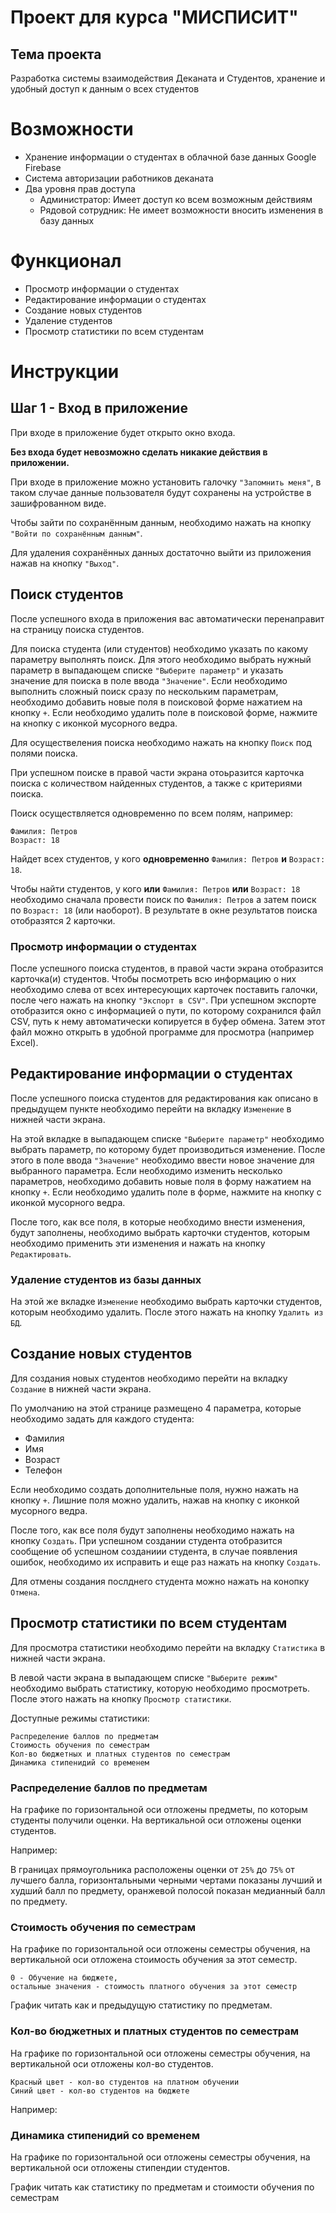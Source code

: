 # Проект для курса "МИСПИСИТ"
## Тема проекта
Разработка системы взаимодействия Деканата и Студентов, хранение и удобный доступ к данным о всех студентов

# Возможности
- Хранение информации о студентах в облачной базе данных Google Firebase
- Система авторизации работников деканата
- Два уровня прав доступа
  - Администратор: Имеет доступ ко всем возможным действиям
  - Рядовой сотрудник: Не имеет возможности вносить изменения в базу данных
  
# Функционал
- Просмотр информации о студентах
- Редактирование информации о студентах
- Создание новых студентов
- Удаление студентов
- Просмотр статистики по всем студентам

# Инструкции
## Шаг 1 - Вход в приложение
При входе в приложение будет открыто окно входа.

**Без входа будет невозможно сделать никакие действия в приложении.**

<!-- Тут фото окна входа -->

При входе в приложение можно установить галочку `"Запомнить меня"`, в таком случае данные пользователя будут сохранены на устройстве в зашифрованном виде.

Чтобы зайти по сохранённым данным, необходимо нажать на кнопку `"Войти по сохранённым данным"`.

Для удаления сохранённых данных достаточно выйти из приложения нажав на кнопку `"Выход"`.

## Поиск студентов
После успешного входа в приложения вас автоматически перенаправит на страницу поиска студентов.

<!-- Тут фото страницы поиска -->

Для поиска студента (или студентов) необходимо указать по какому параметру выполнять поиск. Для этого необходимо выбрать нужный параметр в выпадающем списке `"Выберите параметр"` и указать значение для поиска в поле ввода `"Значение"`. Если необходимо выполнить сложный поиск сразу по нескольким параметрам, необходимо добавить новые поля в поисковой форме нажатием на кнопку `+`. Если необходимо удалить поле в поисковой форме, нажмите на кнопку с иконкой мусорного ведра.

Для осуществеления поиска необходимо нажать на кнопку `Поиск` под полями поиска.

При успешном поиске в правой части экрана отоьразится карточка поиска с количеством найденных студентов, а также с критериями поиска.

Поиск осуществляется одновременно по всем полям, например:
```
Фамилия: Петров
Возраст: 18
```
Найдет всех студентов, у кого **одновременно** `Фамилия: Петров` **и** `Возраст: 18`.

Чтобы найти студентов, у кого **или** `Фамилия: Петров` **или** `Возраст: 18` необходимо сначала провести поиск по `Фамилия: Петров` а затем поиск по `Возраст: 18` (или наоборот). В результате в окне результатов поиска отобразятся 2 карточки.

### Просмотр информации о студентах
После успешного поиска студентов, в правой части экрана отобразится карточка(и) студентов. Чтобы посмотреть всю информацию о них необходимо слева от всех интересующих карточек поставить галочки, после чего нажать на кнопку `"Экспорт в CSV"`. При успешном экспорте отобразится окно с информацией о пути, по которому сохранился файл CSV, путь к нему автоматически копируется в буфер обмена. Затем этот файл можно открыть в удобной программе для просмотра (например Excel). 

## Редактирование информации о студентах
После успешного поиска студентов для редактирования как описано в предыдущем пункте необходимо перейти на вкладку `Изменение` в нижней части экрана.

<!-- Тут фото вкладки Изменение -->

На этой вкладке в выпадающем списке `"Выберите параметр"` необходимо выбрать параметр, по которому будет производиться изменение. После этого в поле ввода `"Значение"` необходимо ввести новое значение для выбранного параметра. Если необходимо изменить несколько параметров, необходимо добавить новые поля в форму нажатием на кнопку `+`. Если необходимо удалить поле в форме, нажмите на кнопку с иконкой мусорного ведра.

<!-- Тут фото вкладки Изменение -->

После того, как все поля, в которые необходимо внести изменения, будут заполнены, необходимо выбрать карточки студентов, которым необходимо применить эти изменения и нажать на кнопку `Редактировать`.

### Удаление студентов из базы данных
На этой же вкладке `Изменение` необходимо выбрать карточки студентов, которым необходимо удалить. После этого нажать на кнопку `Удалить из БД`.

## Создание новых студентов
Для создания новых студентов необходимо перейти на вкладку `Создание` в нижней части экрана.

<!-- Тут фото вкладки Создание -->

По умолчанию на этой странице размещено 4 параметра, которые необходимо задать для каждого студента:

- Фамилия
- Имя
- Возраст
- Телефон

Если необходимо создать дополнительные поля, нужно нажать на кнопку `+`. Лишние поля можно удалить, нажав на кнопку с иконкой мусорного ведра.

После того, как все поля будут заполнены необходимо нажать на кнопку `Создать`. При успешном создании студента отобразится сообщение об успешном созданиии студента, в случае появления ошибок, необходимо их исправить и еще раз нажать на кнопку `Создать`.

<!-- Тут фото вкладки Создание -->

Для отмены создания послднего студента можно нажать на конопку `Отмена`.

## Просмотр статистики по всем студентам
Для просмотра статистики необходимо перейти на вкладку `Статистика` в нижней части экрана.

<!-- Тут фото вкладки Статистика -->

В левой части экрана в выпадающем списке `"Выберите режим"` необходимо выбрать статистику, которую необходимо просмотреть. После этого нажать на кнопку `Просмотр статистики`.

Доступные режимы статистики:
```
Распределение баллов по предметам
Стоимость обучения по семестрам
Кол-во бюджетных и платных студентов по семестрам
Динамика стипенидий со временем
```

### Распределение баллов по предметам

<!-- Тут скриншот графика по предметам -->

На графике по горизонтальной оси отложены предметы, по которым студенты получили оценки. На вертикальной оси отложены оценки студентов.

Например:
<!-- Тут фото одного столбца -->

В границах прямоугольника расположены оценки от `25%` до `75%` от лучшего балла, горизонтальными черными чертами показаны лучший и худший балл по предмету, оранжевой полосой показан медианный балл по предмету.

### Стоимость обучения по семестрам

<!-- Тут скриншот графика -->

На графике по горизонтальной оси отложены семестры обучения, на вертикальной оси отложена стоимость обучения за этот семестр.

```
0 - Обучение на бюджете, 
остальные значения - стоимость платного обучения за этот семестр
```

График читать как и предыдущую статистику по предметам.

### Кол-во бюджетных и платных студентов по семестрам

<!-- Тут скриншот графика -->

На графике по горизонтальной оси отложены семестры обучения, на вертикальной оси отложены кол-во студентов.

```
Красный цвет - кол-во студентов на платном обучении
Синий цвет - кол-во студентов на бюджете
```

Например:
<!-- Тут обяснить график -->

### Динамика стипенидий со временем

<!-- Тут скриншот графика -->

На графике по горизонтальной оси отложены семестры обучения, на вертикальной оси отложены стипендии студентов.

График читать как статистику по предметам и стоимости обучения по семестрам